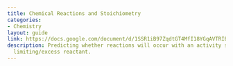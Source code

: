 ```yaml
---
title: Chemical Reactions and Stoichiometry
categories:
- Chemistry
layout: guide
link: https://docs.google.com/document/d/1SSR1iB97ZqdtGT4MfI18YGqAVTRIBAbqZW6WtBgQptY/
description: Predicting whether reactions will occur with an activity series, stoichiometry,
  limiting/excess reactant.
---
```


